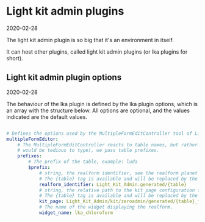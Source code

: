 Light kit admin plugins
=============
2020-02-28


The light kit admin plugin is so big that it's an environment in itself.

It can host other plugins, called light kit admin plugins (or lka plugins for short).




Light kit admin plugin options
---------
2020-02-28

The behaviour of the lka plugin is defined by the lka plugin options, which is an array with the 
structure below.
All options are optional, and the values indicated are the default values.


```yaml

# Defines the options used by the MultipleFormEditController tool of LightKitAdmin.
multipleFormEditor:
    # The MultipleFormEditController reacts to table names, but rather than specifying each individual table name (which
    # would be tedious to type), we pass table prefixes.
    prefixes:
        # The prefix of the table, example: luda
        $prefix: 
            # string, the realform identifier, see the realform planet for more details (https://github.com/lingtalfi/Light_Realform)
            # The {table} tag is available and will be replaced by the table name.
            realform_identifier: Light_Kit_Admin.generated/{table}
            # string, the relative path to the kit page configuration for the kit widget displaying that real form
            # The {table} tag is available and will be replaced by the table name.
            kit_page: Light_Kit_Admin/kit/zeroadmin/generated/{table}_form
            # The name of the widget displaying the realform.
            widget_name: lka_chloroform 
```
